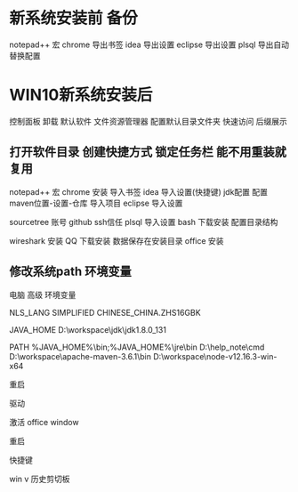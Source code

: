 
# 新系统安装前	备份
notepad++	宏
chrome	导出书签
idea	导出设置
eclipse	导出设置
plsql	导出自动替换配置


# WIN10新系统安装后
控制面板	卸载	默认软件
文件资源管理器	配置默认目录文件夹	快速访问 后缀展示

## 打开软件目录	创建快捷方式	锁定任务栏 	能不用重装就复用
notepad++	宏
chrome	安装	导入书签
idea	导入设置(快捷键) jdk配置	配置maven位置-设置-仓库 导入项目
eclipse	导入设置

sourcetree	账号	github ssh信任
plsql	导入设置
bash	下载安装	配置目录结构


wireshark	安装
QQ	下载安装	数据保存在安装目录
office	安装


## 修改系统path 环境变量

电脑	高级	环境变量

NLS_LANG
SIMPLIFIED CHINESE_CHINA.ZHS16GBK

JAVA_HOME
D:\workspace\jdk\jdk1.8.0_131

PATH
%JAVA_HOME%\bin;%JAVA_HOME%\jre\bin
D:\help_note\cmd
D:\workspace\apache-maven-3.6.1\bin
D:\workspace\node-v12.16.3-win-x64

重启

驱动

激活 office window

重启



快捷键 

win v 	历史剪切板










